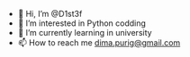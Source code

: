 - 👋 Hi, I’m @D1st3f
- 👀 I’m interested in Python codding
- 🌱 I’m currently learning in university 
- 📫 How to reach me dima.purig@gmail.com

<!---
D1st3f/D1st3f is a ✨ special ✨ repository because its `README.md` (this file) appears on your GitHub profile.
You can click the Preview link to take a look at your changes.
--->
